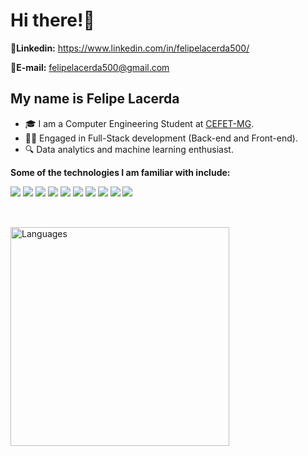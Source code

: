 # Hi there!👋

🔗**Linkedin:** https://www.linkedin.com/in/felipelacerda500/

🔗**E-mail:** felipelacerda500@gmail.com

## My name is Felipe Lacerda

- 🎓 I am a Computer Engineering Student at <a href="https://www.cefetmg.br/home/">CEFET-MG</a>.
- 👨‍💻 Engaged in Full-Stack development (Back-end and Front-end).
- 🔍 Data analytics and machine learning enthusiast.

**Some of the technologies I am familiar with include:**

<div>
  <img src="https://img.shields.io/badge/java-%23ED8B00.svg?style=for-the-badge&logo=openjdk&logoColor=white"/>
  <img src="https://img.shields.io/badge/spring%20boot-%236DB33F.svg?style=for-the-badge&logo=spring&logoColor=white"/>
  <img src="https://img.shields.io/badge/typescript-%23007ACC.svg?style=for-the-badge&logo=typescript&logoColor=white"/>
  <img src="https://img.shields.io/badge/javascript-%23F7DF1E.svg?style=for-the-badge&logo=javascript&logoColor=black"/>
  <img src="https://img.shields.io/badge/node.js-6DA55F?style=for-the-badge&logo=node.js&logoColor=white"/>
  <img src="https://img.shields.io/badge/react-%2361DBFB.svg?style=for-the-badge&logo=react&logoColor=black"/>
  <img src="https://img.shields.io/badge/python-3670A0?style=for-the-badge&logo=python&logoColor=white"/>
  <img src="https://img.shields.io/badge/Prisma-3982CE?style=for-the-badge&logo=Prisma&logoColor=white"/>
  <img src="https://img.shields.io/badge/postgres-%23316192.svg?style=for-the-badge&logo=postgresql&logoColor=white"/>
  <img src="https://img.shields.io/badge/sqlite-%2307405e.svg?style=for-the-badge&logo=sqlite&logoColor=white"/>
</div>

##

<br/>
<img src="https://github-readme-stats.vercel.app/api/top-langs/?username=FelipeLacerda500&theme=transparent&hide_border=false&include_all_commits=false&count_private=false&layout=compact" alt="Languages" width="350px"/>
